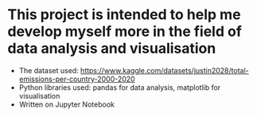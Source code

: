 # This project is intended to help me develop myself more in the field of data analysis and visualisation
* The dataset used: https://www.kaggle.com/datasets/justin2028/total-emissions-per-country-2000-2020
* Python libraries used: pandas for data analysis, matplotlib for visualisation
* Written on Jupyter Notebook
